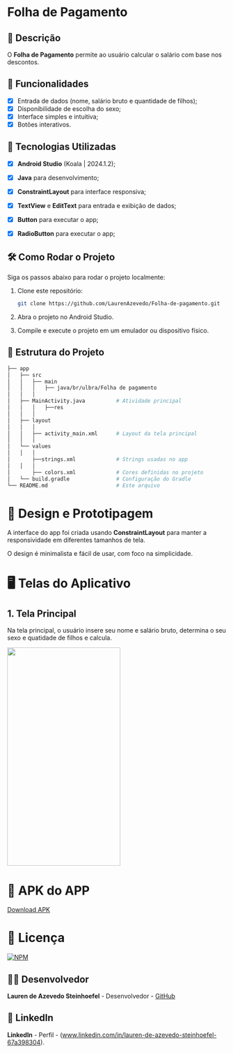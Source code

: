 # **Folha de Pagamento**

## 📱 Descrição

O **Folha de Pagamento** permite ao usuário calcular o salário com base nos descontos. 

## 🔧 Funcionalidades

- [x] Entrada de dados (nome, salário bruto e quantidade de filhos);
- [x] Disponibilidade de escolha do sexo;
- [x] Interface simples e intuitiva;
- [x] Botões interativos.

## 🚀 Tecnologias Utilizadas

- [x] **Android Studio** (Koala | 2024.1.2);
- [x] **Java** para desenvolvimento;
- [x] **ConstraintLayout** para interface responsiva;
- [x] **TextView** e **EditText** para entrada e exibição de dados;
- [x] **Button**   para executar o app;
- [x] **RadioButton**   para executar o app;


## 🛠️ Como Rodar o Projeto

Siga os passos abaixo para rodar o projeto localmente:

1. Clone este repositório:

    ```bash
    git clone https://github.com/LaurenAzevedo/Folha-de-pagamento.git

    ```

2. Abra o projeto no Android Studio.

3. Compile e execute o projeto em um emulador ou dispositivo físico.

## 📂 Estrutura do Projeto

```bash
├── app
│   ├── src
│   │   ├── main
│   │   │   ├── java/br/ulbra/Folha de pagamento
│   │   │  
│   ├── MainActivity.java          # Atividade principal 
│   │   │   ├──res
│   │   │  
│   ├── layout
│   │   │  
│   │   ├── activity_main.xml      # Layout da tela principal
│   │   │  
│   └── values
│   │   │  
│       ├──strings.xml             # Strings usadas no app
│   │   │  
│       ├── colors.xml             # Cores definidas no projeto
│   └── build.gradle               # Configuração do Gradle
└── README.md                      # Este arquivo

```

 
# 🎨 Design e Prototipagem
 
A interface do app foi criada usando **ConstraintLayout** para manter a responsividade em diferentes tamanhos de tela.
 
O design é minimalista e fácil de usar, com foco na simplicidade.
 
# 🖥️ Telas do Aplicativo
 
## 1. **Tela Principal**

Na tela principal, o usuário insere seu nome e salário bruto, determina o seu sexo e quatidade de filhos e calcula.

<img src="https://github.com/user-attachments/assets/db371514-672b-43c3-a7ae-0b843ede92b4" width="260" height="500"/>

# 🧰 APK do APP 

<a href="https://github.com/LaurenAzevedo/App-Burger/blob/main/Burger.apk"> Download APK </a> 
 
# 📄 Licença

[![NPM](https://img.shields.io/npm/l/react)](https://github.com/LaurenAzevedo/Folha-de-pagamento/blob/main/LICENSE)

## 👨‍💻 Desenvolvedor 

**Lauren de Azevedo Steinhoefel** - Desenvolvedor - [GitHub](https://github.com/LaurenAzevedo)

## 📂 LinkedIn 

**LinkedIn** - Perfil - (www.linkedin.com/in/lauren-de-azevedo-steinhoefel-67a398304).


